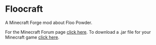 # Floocraft
A Minecraft Forge mod about Floo Powder.

For the Minecraft Forum page [click here](http://www.minecraftforum.net/forums/mapping-and-modding/minecraft-mods/2225329-floocraft-teleport-like-harry-potter-last-update-8).
To download a .jar file for your Minecraft game [click here](https://minecraft.curseforge.com/projects/floocraft/files).